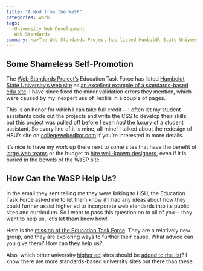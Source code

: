 ```yaml
---
title: "A Nod from the WaSP"
categories: work
tags:
  -University Web Development
  -Web Standards
summary: <p>The Web Standards Project has listed Humboldt State University&#8217;s web site as &#8220;an excellent example of a standards-based edu site&#8221;.  They have also asked about ideas for how they can promote web standards in academia.  What ideas can we give them?</p>
---
```

<h2>Some Shameless Self-Promotion</h2>

<p>The <a href="http://webstandards.org">Web Standards Project&#8217;s</a> Education Task Force has listed <a href="http://www.humboldt.edu">Humboldt State University&#8217;s web site</a> as <a href="http://www.webstandards.org/act/campaign/edutf/resources.html#exampleSites">an excellent example of a standards-based edu site</a>.  I have since fixed the minor validation errors they mention, which were caused by my inexpert use of Textile in a couple of pages.</p>

<p>This is an honor for which I can take full credit&#8212; I often let my student assistants code out the projects and write the <span class="caps">CSS</span> to develop their skills, but this project was pulled off before I even <em>had</em> the luxury of a student assistant. So every line of it is mine, all mine! I talked about the redesign of <span class="caps">HSU</span>&#8217;s site on <a href="http://collegewebeditor.com/blog/index.php/archives/2005/05/06/interview-andrea-schwandt-arbogast-humboldt-state-universitys-web-manager/">collegewebeditor.com</a> if you&#8217;re interested in more details. </p>

<p>It&#8217;s nice to have my work up there next to some sites that have the benefit of <a href="http://www.cornell.edu/credits/index.cfm">large web teams</a> or the budget to <a href="http://www.cameronmoll.com/archives/000049.html">hire well-known designers</a>, even if it is buried in the bowels of the WaSP site.</p>

<h2>How Can the WaSP Help Us? </h2>

<p>In the email they sent telling me they were linking to <span class="caps">HSU</span>, the Education Task Force asked me to let them know if I had any ideas about how they could further assist higher ed to incorporate web standards into its public sites and curriculum. So I want to pass this question on to all of you&#8212; they want to help us, let&#8217;s let them know how!</p>

<p>Here is the <a href="http://www.webstandards.org/act/campaign/edutf/">mission of the Education Task Force</a>.  They are a relatively new group, and they are exploring ways to further their cause.  What advice can you give them?  How can they help us?</p>

<p>Also, which other <del>university</del> <ins>higher ed</ins> sites should be <a href="http://www.webstandards.org/act/campaign/edutf/resources.html#exampleSites">added to the list</a>?  I know there are more standards-based university sites out there than these.</p>
